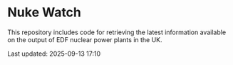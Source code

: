# Nuke Watch

This repository includes code for retrieving the latest information available on the output of EDF nuclear power plants in the UK.

Last updated: 2025-09-13 17:10